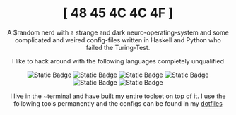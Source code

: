 <h1 align="center">[ 48 45 4C 4C 4F ]</h1>

<p align="center">A $random nerd with a strange and dark neuro-operating-system and some complicated and weired config-files written in Haskell and Python who failed the Turing-Test. </p>

<p align="center">I like to hack around with the following languages completely unqualified</p>

<p align="center">
<img alt="Static Badge" src="https://img.shields.io/badge/Haskell-badge?style=flat-square&logo=haskell&logoColor=%23000000&logoSize=auto&labelColor=BD93F9&color=BD93F9&link=https%3A%2F%2Fxmonad.org%2F">
<img alt="Static Badge" src="https://img.shields.io/badge/python-badge?style=flat-square&logo=python&logoColor=%23000000&logoSize=auto&labelColor=BD93F9&color=BD93F9">
<img alt="Static Badge" src="https://img.shields.io/badge/html-badge?style=flat-square&logo=html5&logoColor=%23000000&logoSize=auto&labelColor=BD93F9&color=BD93F9">
<img alt="Static Badge" src="https://img.shields.io/badge/css-badge?style=flat-square&logo=css3&logoColor=%23000000&logoSize=auto&labelColor=BD93F9&color=BD93F9">
<img alt="Static Badge" src="https://img.shields.io/badge/bash-badge?style=flat-square&logo=gnubash&logoColor=%23000000&logoSize=auto&labelColor=BD93F9&color=BD93F9">
<img alt="Static Badge" src="https://img.shields.io/badge/nix-badge?style=flat-square&logo=nixos&logoColor=%23000000&logoSize=auto&labelColor=BD93F9&color=BD93F9">
</p>

<p align="center">I live in the ~terminal and have built my entire toolset on top of it. I use the following tools permanently and the configs can be found in my <a href="https://github.com/nerdbude/dotfiles">dotfiles</a></p>


